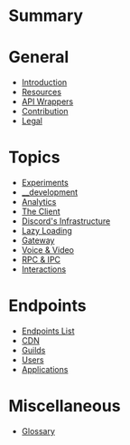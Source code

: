 # Summary

# General

- [Introduction](README.md)
- [Resources](general/resources.md)
- [API Wrappers](general/api_wrappers.md)
- [Contribution](general/contribution.md)
- [Legal](general/legal.md)

# Topics

- [Experiments]()
- [__development]()
- [Analytics]()
- [The Client]()
- [Discord's Infrastructure]()
- [Lazy Loading]()
- [Gateway]()
- [Voice & Video]()
- [RPC & IPC]()
- [Interactions]()

# Endpoints

- [Endpoints List](endpoints/endpoints_list.md)
- [CDN](endpoints/cdn.md)
- [Guilds](endpoints/guild.md)
- [Users](endpoints/user.md)
- [Applications](endpoints/application.md)

# Miscellaneous

- [Glossary]()
